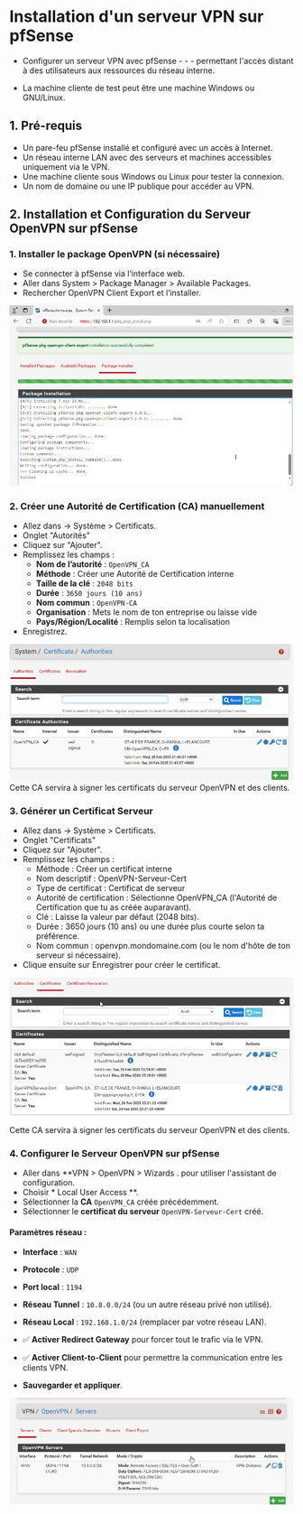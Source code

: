 # Installation d'un serveur VPN sur pfSense

- Configurer un serveur VPN avec pfSense - - - permettant l'accès distant à des utilisateurs aux ressources du réseau interne.

- La machine cliente de test peut être une machine Windows ou GNU/Linux.

## 1. Pré-requis
- Un pare-feu pfSense installé et configuré avec un accès à Internet.
- Un réseau interne LAN avec des serveurs et machines accessibles uniquement via le VPN.
- Une machine cliente sous Windows ou Linux pour tester la connexion.
- Un nom de domaine ou une IP publique pour accéder au VPN.

## 2. Installation et Configuration du Serveur OpenVPN sur pfSense
### 1. Installer le package OpenVPN (si nécessaire)
- Se connecter à pfSense via l’interface web.
- Aller dans System > Package Manager > Available Packages.
- Rechercher OpenVPN Client Export et l’installer.

![Installation VPN](https://github.com/KAOUTARBAH/pfSense/blob/main/imagesVPN/openVPN.png)


### 2. Créer une Autorité de Certification (CA) manuellement
- Allez dans → Système > Certificats.
- Onglet "Autorités" 
- Cliquez sur "Ajouter".
- Remplissez les champs :
   - **Nom de l’autorité** : `OpenVPN_CA`  
   - **Méthode** : Créer une Autorité de Certification interne  
   - **Taille de la clé** : `2048 bits`  
   - **Durée** : `3650 jours (10 ans)`  
   - **Nom commun** : `OpenVPN-CA`  
   - **Organisation** : Mets le nom de ton entreprise ou laisse vide  
   - **Pays/Région/Localité** : Remplis selon ta localisation  
- Enregistrez.

![CA](https://github.com/KAOUTARBAH/pfSense/blob/main/imagesVPN/CA.png)
Cette CA servira à signer les certificats du serveur OpenVPN et des clients.

### 3. Générer un Certificat Serveur
- Allez dans → Système > Certificats.
- Onglet "Certificats" 
- Cliquez sur "Ajouter".
- Remplissez les champs :
    - Méthode : Créer un certificat interne
    - Nom descriptif : OpenVPN-Serveur-Cert
    - Type de certificat : Certificat de serveur
    - Autorité de certification : Sélectionne OpenVPN_CA (l'Autorité de Certification que tu as créée auparavant).
    - Clé : Laisse la valeur par défaut (2048 bits).
    - Durée : 3650 jours (10 ans) ou une durée plus courte selon ta préférence.
    - Nom commun : openvpn.mondomaine.com (ou le nom d'hôte de ton serveur si nécessaire).
- Clique ensuite sur Enregistrer pour créer le certificat.

![ca-server](https://github.com/KAOUTARBAH/pfSense/blob/main/imagesVPN/ca-server.png)

Cette CA servira à signer les certificats du serveur OpenVPN et des clients.


### 4. Configurer le Serveur OpenVPN sur pfSense

- Aller dans **VPN > OpenVPN > Wizards .  pour utiliser l'assistant de configuration.  
- Choisir * Local User Access **.  
- Sélectionner la **CA**   `OpenVPN_CA`  créée précédemment.  
- Sélectionner le **certificat du serveur**  `OpenVPN-Serveur-Cert` créé.  

#### Paramètres réseau :  

- **Interface** : `WAN`  
- **Protocole** : `UDP`  
- **Port local** : `1194`  
- **Réseau Tunnel** : `10.8.0.0/24` (ou un autre réseau privé non utilisé).  
- **Réseau Local** : `192.168.1.0/24` (remplacer par votre réseau LAN).  
- ✅ **Activer Redirect Gateway** pour forcer tout le trafic via le VPN.  
- ✅ **Activer Client-to-Client** pour permettre la communication entre les clients VPN.  

- **Sauvegarder et appliquer**.  

![ca-server](https://github.com/KAOUTARBAH/pfSense/blob/main/imagesVPN/serverOpenVPN.png)



